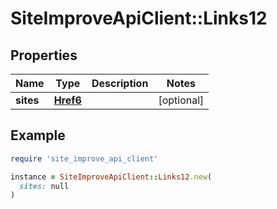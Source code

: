 # SiteImproveApiClient::Links12

## Properties

| Name | Type | Description | Notes |
| ---- | ---- | ----------- | ----- |
| **sites** | [**Href6**](Href6.md) |  | [optional] |

## Example

```ruby
require 'site_improve_api_client'

instance = SiteImproveApiClient::Links12.new(
  sites: null
)
```


